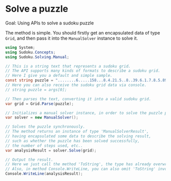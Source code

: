 # Solve a puzzle

Goal: Using APIs to solve a sudoku puzzle

The method is simple. You should firstly get an encapsulated data of type `Grid`, and then pass it into the `ManualSolver` instance to solve it.

```csharp
using System;
using Sudoku.Concepts;
using Sudoku.Solving.Manual;

// This is a string text that represents a sudoku grid.
// The API supports many kinds of formats to describe a sudoku grid.
// Here I give you a default and simple sample.
const string puzzle = "........6.....158...8.4.21.5..8..39.6.1.7.8.5.89..5..1.24.5.9...659.....9........";
// Here you can also receive the sudoku grid data via console.
// string puzzle = args[0];

// Then parses the text, converting it into a valid sudoku grid.
var grid = Grid.Parse(puzzle);

// Initializes a manual solver instance, in order to solve the puzzle parsed above.
var solver = new ManualSolver();

// Solves the puzzle synchronously.
// The method returns an instance of type 'ManualSolverResult',
// having encapsulated some data to describe the solving result,
// such as whether the puzzle has been solved successfully,
// the number of steps used, etc..
var analysisResult = solver.Solve(grid);

// Output the result.
// Here we just call the method 'ToString', the type has already overwritten the method.
// Also, in method Console.WriteLine, you can also omit 'ToString' invocation.
Console.WriteLine(analysisResult);
```

